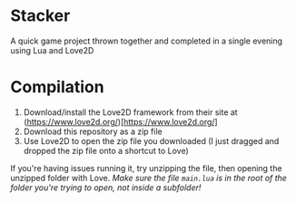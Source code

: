 # Stacker
A quick game project thrown together and completed in a single evening using Lua and Love2D

# Compilation
1. Download/install the Love2D framework from their site at (https://www.love2d.org/)[https://www.love2d.org/]
2. Download this repository as a zip file
3. Use Love2D to open the zip file you downloaded (I just dragged and dropped the zip file onto a shortcut to Love)

If you're having issues running it, try unzipping the file, then opening the unzipped folder with Love. *Make sure
the file `main.lua` is in the root of the folder you're trying to open, not inside a subfolder!*
